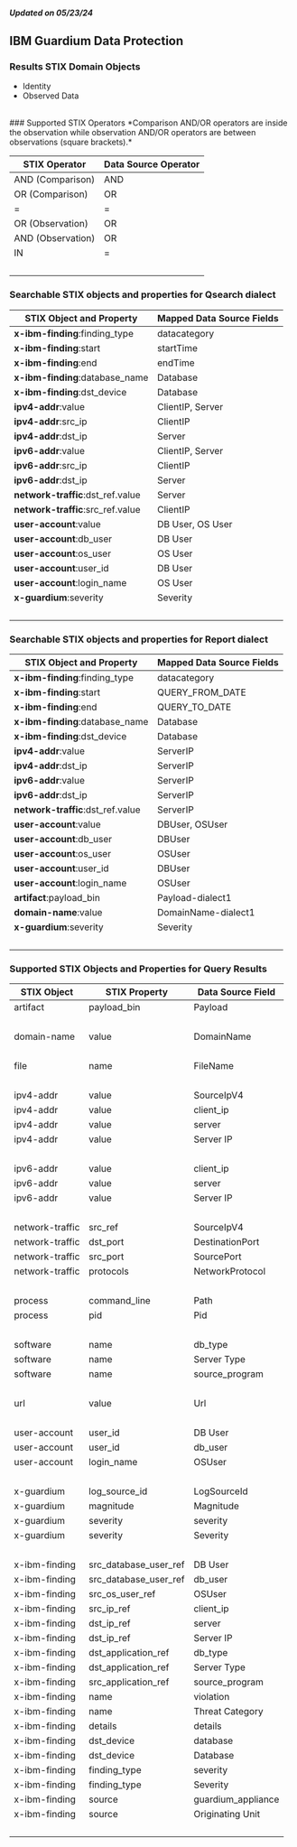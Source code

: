 ##### Updated on 05/23/24
## IBM Guardium Data Protection
### Results STIX Domain Objects
* Identity
* Observed Data
<br>
### Supported STIX Operators
*Comparison AND/OR operators are inside the observation while observation AND/OR operators are between observations (square brackets).*

| STIX Operator | Data Source Operator |
|--|--|
| AND (Comparison) | AND |
| OR (Comparison) | OR |
| = | = |
| OR (Observation) | OR |
| AND (Observation) | OR |
| IN | = |
| <br> | |
### Searchable STIX objects and properties for Qsearch dialect
| STIX Object and Property | Mapped Data Source Fields |
|--|--|
| **x-ibm-finding**:finding_type | datacategory |
| **x-ibm-finding**:start | startTime |
| **x-ibm-finding**:end | endTime |
| **x-ibm-finding**:database_name | Database |
| **x-ibm-finding**:dst_device | Database |
| **ipv4-addr**:value | ClientIP, Server |
| **ipv4-addr**:src_ip | ClientIP |
| **ipv4-addr**:dst_ip | Server |
| **ipv6-addr**:value | ClientIP, Server |
| **ipv6-addr**:src_ip | ClientIP |
| **ipv6-addr**:dst_ip | Server |
| **network-traffic**:dst_ref.value | Server |
| **network-traffic**:src_ref.value | ClientIP |
| **user-account**:value | DB User, OS User |
| **user-account**:db_user | DB User |
| **user-account**:os_user | OS User |
| **user-account**:user_id | DB User |
| **user-account**:login_name | OS User |
| **x-guardium**:severity | Severity |
| <br> | |
### Searchable STIX objects and properties for Report dialect
| STIX Object and Property | Mapped Data Source Fields |
|--|--|
| **x-ibm-finding**:finding_type | datacategory |
| **x-ibm-finding**:start | QUERY_FROM_DATE |
| **x-ibm-finding**:end | QUERY_TO_DATE |
| **x-ibm-finding**:database_name | Database |
| **x-ibm-finding**:dst_device | Database |
| **ipv4-addr**:value | ServerIP |
| **ipv4-addr**:dst_ip | ServerIP |
| **ipv6-addr**:value | ServerIP |
| **ipv6-addr**:dst_ip | ServerIP |
| **network-traffic**:dst_ref.value | ServerIP |
| **user-account**:value | DBUser, OSUser |
| **user-account**:db_user | DBUser |
| **user-account**:os_user | OSUser |
| **user-account**:user_id | DBUser |
| **user-account**:login_name | OSUser |
| **artifact**:payload_bin | Payload-dialect1 |
| **domain-name**:value | DomainName-dialect1 |
| **x-guardium**:severity | Severity |
| <br> | |
### Supported STIX Objects and Properties for Query Results
| STIX Object | STIX Property | Data Source Field |
|--|--|--|
| artifact | payload_bin | Payload |
| <br> | | |
| domain-name | value | DomainName |
| <br> | | |
| file | name | FileName |
| <br> | | |
| ipv4-addr | value | SourceIpV4 |
| ipv4-addr | value | client_ip |
| ipv4-addr | value | server |
| ipv4-addr | value | Server IP |
| <br> | | |
| ipv6-addr | value | client_ip |
| ipv6-addr | value | server |
| ipv6-addr | value | Server IP |
| <br> | | |
| network-traffic | src_ref | SourceIpV4 |
| network-traffic | dst_port | DestinationPort |
| network-traffic | src_port | SourcePort |
| network-traffic | protocols | NetworkProtocol |
| <br> | | |
| process | command_line | Path |
| process | pid | Pid |
| <br> | | |
| software | name | db_type |
| software | name | Server Type |
| software | name | source_program |
| <br> | | |
| url | value | Url |
| <br> | | |
| user-account | user_id | DB User |
| user-account | user_id | db_user |
| user-account | login_name | OSUser |
| <br> | | |
| x-guardium | log_source_id | LogSourceId |
| x-guardium | magnitude | Magnitude |
| x-guardium | severity | severity |
| x-guardium | severity | Severity |
| <br> | | |
| x-ibm-finding | src_database_user_ref | DB User |
| x-ibm-finding | src_database_user_ref | db_user |
| x-ibm-finding | src_os_user_ref | OSUser |
| x-ibm-finding | src_ip_ref | client_ip |
| x-ibm-finding | dst_ip_ref | server |
| x-ibm-finding | dst_ip_ref | Server IP |
| x-ibm-finding | dst_application_ref | db_type |
| x-ibm-finding | dst_application_ref | Server Type |
| x-ibm-finding | src_application_ref | source_program |
| x-ibm-finding | name | violation |
| x-ibm-finding | name | Threat Category |
| x-ibm-finding | details | details |
| x-ibm-finding | dst_device | database |
| x-ibm-finding | dst_device | Database |
| x-ibm-finding | finding_type | severity |
| x-ibm-finding | finding_type | Severity |
| x-ibm-finding | source | guardium_appliance |
| x-ibm-finding | source | Originating Unit |
| <br> | | |
